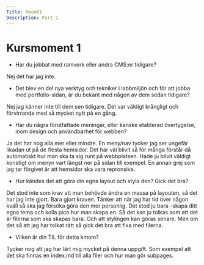 ```yaml
---
Title: Kmom01
Description: Part 1
---
```


Kursmoment 1
==================

* Har du jobbat med ramverk eller andra CMS:er tidigare?

Nej det har jag inte.

* Det blev en del nya verktyg och tekniker i labbmiljön och för att jobba med portfolio-sidan, är du bekant med någon av dem sedan tidigare?

Nej jag känner inte till dem sen tidigare. Det var väldigt krångligt och förvirrande med så mycket nytt på en gång.

* Har du några förutfattade meningar, eller kanske etablerad övertygelse, inom design och användbarhet för webben?

Ja det har nog alla mer eller mindre. En meny/nav tycker jag ser ungefär likadan ut på de flesta hemsidor. Det har väl blivit så för många förstår då automatiskt hur man ska ta sig runt på webbplatsen. Hade ju blivit väldigt konstigt om menyn vart längst ner på sidan till exempel. En annan grej som jag tar förgivet är att hemsidor ska vara repronsiva. 

* Hur kändes det att göra din egna layout och styla den? Gick det bra?

Det stod inte som krav att man behövde ändra en massa på layouten, så det har jag inte gjort. Bara gjort kraven. Tänker att när jag har tid över någon kväll så ska jag försöka göra den mer personlig. Det stod ju bara -skapa ditt egna tema och kolla pico hur man skapa en. Så det kan ju tolkas som att det är filerna som ska skapas bara. Och att stylingen kan göras senare. Men om det så att jag har tolkat rätt så gick det bra att fixa med filerna. 

* Vilken är din TIL för detta kmom?

Tycker nog att jag har lärt mig mycket på denna uppgift. Som exempel att det ska finnas en index.md till alla filer och hur man gör subpages.
